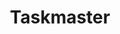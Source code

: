 ---
created: '2025-09-16T15:05:15.651960'
modified: '2025-09-16T15:05:51.715244'
ship_factor: 5
subtype: mcp-servers
tags: []
title: Taskmaster
type: tool
version: 1
---